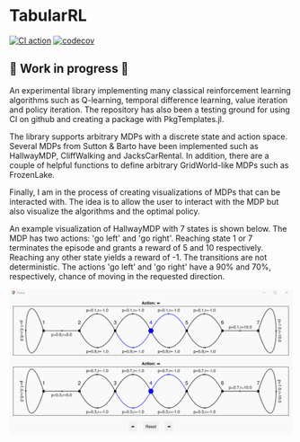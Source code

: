 # TabularRL
[![CI action](https://github.com/hataloo/TabularRL.jl/actions/workflows/RunTests.yml/badge.svg)](https://github.com/hataloo/TabularRL.jl/actions/workflows/RunTests.yml)
[![codecov](https://codecov.io/gh/hataloo/TabularRL.jl/branch/master/graph/badge.svg?token=SxWjW2RqJz)](https://codecov.io/gh/hataloo/TabularRL.jl)
## 🚧 Work in progress 🚧 

An experimental library implementing many classical reinforcement learning algorithms such as Q-learning, temporal difference learning, value iteration and policy iteration. The repository has also been a testing ground for using CI on github and creating a package with PkgTemplates.jl.

The library supports arbitrary MDPs with a discrete state and action space. Several MDPs from Sutton & Barto have been implemented such as HallwayMDP, CliffWalking and JacksCarRental. In addition, there are a couple of helpful functions to define arbitrary GridWorld-like MDPs such as FrozenLake.

Finally, I am in the process of creating visualizations of MDPs that can be interacted with. The idea is to allow the user to interact with the MDP but also visualize the algorithms and the optimal policy. 

An example visualization of HallwayMDP with 7 states is shown below. The MDP has two actions: 'go left' and 'go right'. Reaching state 1 or 7 terminates the episode and grants a reward of 5 and 10 respectively. Reaching any other state yields a reward of -1. The transitions are not deterministic. The actions 'go left' and 'go right' have a 90% and 70%, respectively, chance of moving in the requested direction.

![Example of HallwayVisualizationController](https://github.com/hataloo/TabularRL.jl/blob/master/Figures/HallwayVisualisationExample.gif)

